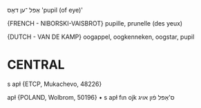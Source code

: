 אַפּל
־ען
דאָס
'pupil (of eye)'

{FRENCH - NIBORSKI-VAISBROT}
pupille, prunelle (des yeux)

{DUTCH - VAN DE KAMP}
oogappel, oogkenneken, oogstar, pupil

CENTRAL
========

s apɫ {ETCP, Mukachevo, 48226}

apɫ {POLAND, Wolbrom, 50196}
	•	s apɫ fɩn ojk ס'אַפּל פֿון אויג
